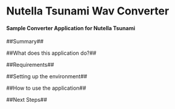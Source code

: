 # Nutella Tsunami Wav Converter
#### Sample Converter Application for Nutella Tsunami ####

##Summary##

##What does this application do?##

##Requirements##

##Setting up the environment##

##How to use the application##

##Next Steps##